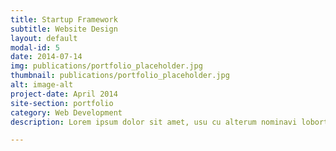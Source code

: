 ```yaml
---
title: Startup Framework
subtitle: Website Design
layout: default
modal-id: 5
date: 2014-07-14
img: publications/portfolio_placeholder.jpg
thumbnail: publications/portfolio_placeholder.jpg
alt: image-alt
project-date: April 2014
site-section: portfolio
category: Web Development
description: Lorem ipsum dolor sit amet, usu cu alterum nominavi lobortis. At duo novum diceret. Tantas apeirian vix et, usu sanctus postulant inciderint ut, populo diceret necessitatibus in vim. Cu eum dicam feugiat noluisse.

---
```

